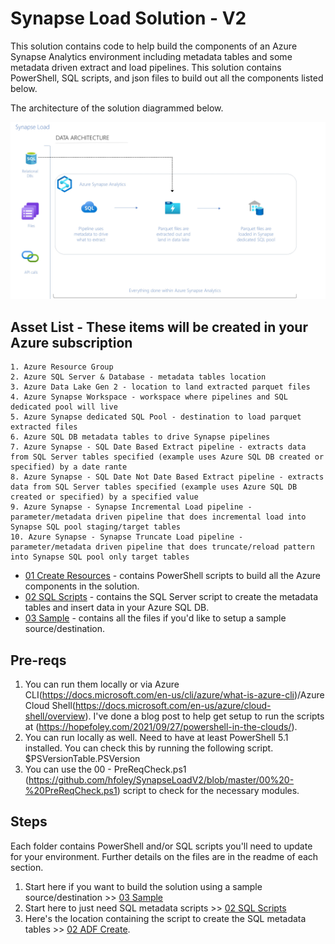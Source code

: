 # Synapse Load Solution - V2 
This solution contains code to help build the components of an Azure Synapse Analytics environment including metadata tables and some metadata driven extract and load pipelines. This solution contains PowerShell, SQL scripts, and json files to build out all the components listed below.   
	
The architecture of the solution diagrammed below.  

![alt text](https://github.com/hfoley/EDU/blob/master/images/SynapseLoadDiagram.jpg?raw=true)

## Asset List - These items will be created in your Azure subscription 
	1. Azure Resource Group
	2. Azure SQL Server & Database - metadata tables location 
	3. Azure Data Lake Gen 2 - location to land extracted parquet files 
	4. Azure Synapse Workspace - workspace where pipelines and SQL dedicated pool will live
	5. Azure Synapse dedicated SQL Pool - destination to load parquet extracted files 
	6. Azure SQL DB metadata tables to drive Synapse pipelines
	7. Azure Synapse - SQL Date Based Extract pipeline - extracts data from SQL Server tables specified (example uses Azure SQL DB created or specified) by a date rante
	8. Azure Synapse - SQL Date Not Date Based Extract pipeline - extracts data from SQL Server tables specified (example uses Azure SQL DB created or specified) by a specified value 
	9. Azure Synapse - Synapse Incremental Load pipeline - parameter/metadata driven pipeline that does incremental load into Synapse SQL pool staging/target tables
	10. Azure Synapse - Synapse Truncate Load pipeline - parameter/metadata driven pipeline that does truncate/reload pattern into Synapse SQL pool only target tables
	
* [01 Create Resources](https://github.com/hfoley/SynapseLoadV2/tree/master/01%20Create%20Resources)   - contains PowerShell scripts to build all the Azure components in the solution. 
* [02 SQL Scripts](https://github.com/hfoley/SynapseLoadV2/tree/master/02%20SQL%20Scripts) - contains the SQL Server script to create the metadata tables and insert data in your Azure SQL DB.  
* [03 Sample](https://github.com/hfoley/SynapseLoadV2/tree/master/03%20Sample) - contains all the files if you'd like to setup a sample source/destination.  
	

## Pre-reqs
1. You can run them locally or via Azure CLI(https://docs.microsoft.com/en-us/cli/azure/what-is-azure-cli)/Azure Cloud Shell(https://docs.microsoft.com/en-us/azure/cloud-shell/overview).  I've done a blog post to help get setup to run the scripts at (https://hopefoley.com/2021/09/27/powershell-in-the-clouds/).  
2. You can run locally as well.  Need to have at least PowerShell 5.1 installed.  You can check this by running the following script. 
	$PSVersionTable.PSVersion
2. You can use the 00 - PreReqCheck.ps1 (https://github.com/hfoley/SynapseLoadV2/blob/master/00%20-%20PreReqCheck.ps1) script to check for the necessary modules.  



## Steps 
Each folder contains PowerShell and/or SQL scripts you'll need to update for your environment.  Further details on the files are in the readme of each section.  

1. Start here if you want to build the solution using a sample source/destination >> [03 Sample](https://github.com/hfoley/SynapseLoadV2/tree/master/03%20Sample)
2. Start here to just need SQL metadata scripts >> [02 SQL Scripts](https://github.com/hfoley/SynapseLoadV2/tree/master/02%20SQL%20Scripts)
3. Here's the location containing the script to create the SQL metadata tables >> [02 ADF Create](https://github.com/hfoley/SynapseLoadV2/tree/master/02%20ADF%20Create).  







		

	
	

